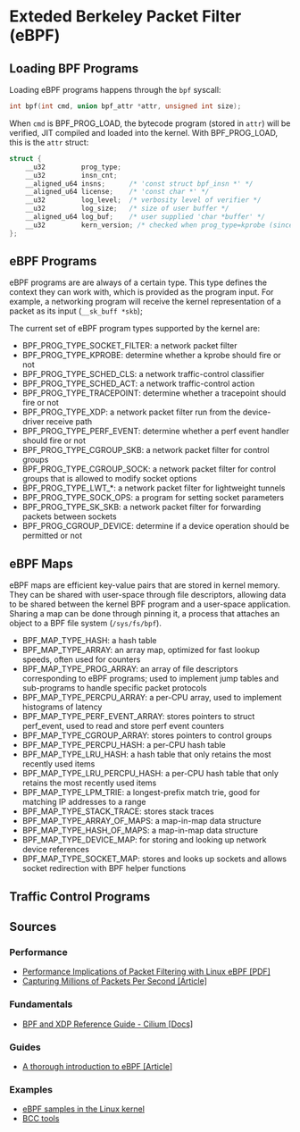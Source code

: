 # Exteded Berkeley Packet Filter (eBPF)

## Loading BPF Programs
Loading eBPF programs happens through the `bpf` syscall:
```c
int bpf(int cmd, union bpf_attr *attr, unsigned int size);
```
When `cmd` is BPF_PROG_LOAD, the bytecode program (stored in `attr`) will be
verified, JIT compiled and loaded into the kernel. With BPF_PROG_LOAD, this is the `attr` struct:
```c
struct {
	__u32         prog_type;
	__u32         insn_cnt;
	__aligned_u64 insns;      /* 'const struct bpf_insn *' */
	__aligned_u64 license;    /* 'const char *' */
	__u32         log_level;  /* verbosity level of verifier */
	__u32         log_size;   /* size of user buffer */
	__aligned_u64 log_buf;    /* user supplied 'char *buffer' */
	__u32         kern_version; /* checked when prog_type=kprobe (since Linux 4.1) */
};
```

## eBPF Programs
eBPF programs are are always of a certain type. This type defines the context they can work with, which is provided
as the program input. For example, a networking program will receive the kernel representation of a packet as its input
(`__sk_buff *skb`);

The current set of eBPF program types supported by the kernel are:

* BPF_PROG_TYPE_SOCKET_FILTER: a network packet filter
* BPF_PROG_TYPE_KPROBE: determine whether a kprobe should fire or not
* BPF_PROG_TYPE_SCHED_CLS: a network traffic-control classifier
* BPF_PROG_TYPE_SCHED_ACT: a network traffic-control action
* BPF_PROG_TYPE_TRACEPOINT: determine whether a tracepoint should fire or not
* BPF_PROG_TYPE_XDP: a network packet filter run from the device-driver receive path
* BPF_PROG_TYPE_PERF_EVENT: determine whether a perf event handler should fire or not
* BPF_PROG_TYPE_CGROUP_SKB: a network packet filter for control groups
* BPF_PROG_TYPE_CGROUP_SOCK: a network packet filter for control groups that is allowed to modify socket options
* BPF_PROG_TYPE_LWT_*: a network packet filter for lightweight tunnels
* BPF_PROG_TYPE_SOCK_OPS: a program for setting socket parameters
* BPF_PROG_TYPE_SK_SKB: a network packet filter for forwarding packets between sockets
* BPF_PROG_CGROUP_DEVICE: determine if a device operation should be permitted or not

## eBPF Maps
eBPF maps are efficient key-value pairs that are stored in kernel memory. They can be shared with user-space
through file descriptors, allowing data to be shared between the kernel BPF program and a user-space application.
Sharing a map can be done through pinning it, a process that attaches an object to a BPF file system (`/sys/fs/bpf`).

* BPF_MAP_TYPE_HASH: a hash table
* BPF_MAP_TYPE_ARRAY: an array map, optimized for fast lookup speeds, often used for counters
* BPF_MAP_TYPE_PROG_ARRAY: an array of file descriptors corresponding to eBPF programs; used to implement jump tables and sub-programs to handle specific packet protocols
* BPF_MAP_TYPE_PERCPU_ARRAY: a per-CPU array, used to implement histograms of latency
* BPF_MAP_TYPE_PERF_EVENT_ARRAY: stores pointers to struct perf_event, used to read and store perf event counters
* BPF_MAP_TYPE_CGROUP_ARRAY: stores pointers to control groups
* BPF_MAP_TYPE_PERCPU_HASH: a per-CPU hash table
* BPF_MAP_TYPE_LRU_HASH: a hash table that only retains the most recently used items
* BPF_MAP_TYPE_LRU_PERCPU_HASH: a per-CPU hash table that only retains the most recently used items
* BPF_MAP_TYPE_LPM_TRIE: a longest-prefix match trie, good for matching IP addresses to a range
* BPF_MAP_TYPE_STACK_TRACE: stores stack traces
* BPF_MAP_TYPE_ARRAY_OF_MAPS: a map-in-map data structure
* BPF_MAP_TYPE_HASH_OF_MAPS: a map-in-map data structure
* BPF_MAP_TYPE_DEVICE_MAP: for storing and looking up network device references
* BPF_MAP_TYPE_SOCKET_MAP: stores and looks up sockets and allows socket redirection with BPF helper functions

## Traffic Control Programs

## Sources
### Performance
* [Performance Implications of Packet Filtering with Linux eBPF [PDF]](https://www.net.in.tum.de/fileadmin/bibtex/publications/papers/ITC30-Packet-Filtering-eBPF-XDP.pdf)
* [Capturing Millions of Packets Per Second [Article]](https://kukuruku.co/post/capturing-packets-in-linux-at-a-speed-of-millions-of-packets-per-second-without-using-third-party-libraries/)
### Fundamentals
* [BPF and XDP Reference Guide - Cilium [Docs]](https://docs.cilium.io/en/latest/bpf/)
### Guides
* [A thorough introduction to eBPF [Article]](https://lwn.net/Articles/740157/)
### Examples
* [eBPF samples in the Linux kernel](https://github.com/torvalds/linux/tree/master/samples/bpf)
* [BCC tools](https://github.com/iovisor/bcc/tree/master/libbpf-tools)